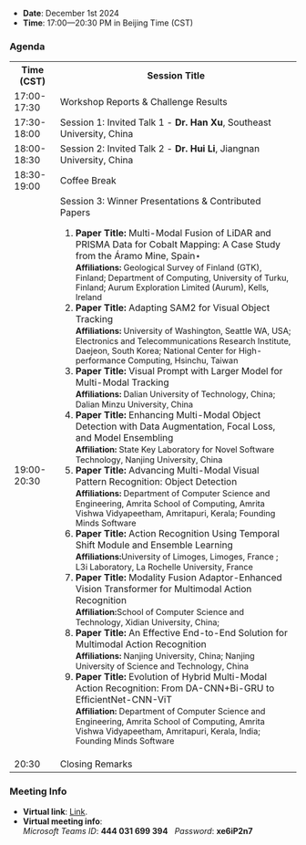 - **Date**: December 1st 2024
- **Time**: 17:00—20:30 PM in Beijing Time (CST)

### Agenda

<table>
  <tr>
    <th>Time (CST)</th>
    <th>Session Title</th>
  </tr>
  <tr>
    <td>17:00-17:30</td>
    <td>Workshop Reports & Challenge Results</td>
  </tr>
  <tr>
    <td>17:30-18:00</td>
    <td>Session 1: Invited Talk 1 - <strong>Dr. Han Xu</strong>, Southeast University, China</td>
  </tr>
  <tr>
    <td>18:00-18:30</td>
    <td>Session 2: Invited Talk 2 - <strong>Dr. Hui Li</strong>, Jiangnan University, China</td>
  </tr>
  <tr>
    <td>18:30-19:00</td>
    <td>Coffee Break</td>
  </tr>
  <tr>
    <td>19:00-20:30</td>
    <td>
      Session 3: Winner Presentations & Contributed Papers
      <ol>
        <li>
          <strong>Paper Title:</strong> Multi-Modal Fusion of LiDAR and PRISMA Data for Cobalt Mapping: A Case Study from the Áramo Mine, Spain⋆ <br>
          <span style="font-size: 0.9em;"><strong>Affiliations:</strong> Geological Survey of Finland (GTK), Finland; Department of Computing, University of Turku, Finland; Aurum Exploration Limited (Aurum), Kells, Ireland</span>
        </li>
        <li>
          <strong>Paper Title:</strong> Adapting SAM2 for Visual Object Tracking <br>
          <span style="font-size: 0.9em;"><strong>Affiliations:</strong> University of Washington, Seattle WA, USA; Electronics and Telecommunications Research Institute, Daejeon, South Korea; National Center for High-performance Computing, Hsinchu, Taiwan</span>
        </li>
        <li>
          <strong>Paper Title:</strong> Visual Prompt with Larger Model for Multi-Modal Tracking <br>
          <span style="font-size: 0.9em;"><strong>Affiliations:</strong> Dalian University of Technology, China; Dalian Minzu University, China</span>
        </li>
        <li>
          <strong>Paper Title:</strong> Enhancing Multi-Modal Object Detection with Data Augmentation, Focal Loss, and Model Ensembling <br>
          <span style="font-size: 0.9em;"><strong>Affiliation:</strong> State Key Laboratory for Novel Software Technology, Nanjing University, China</span>
        </li>
        <li>
          <strong>Paper Title:</strong> Advancing Multi-Modal Visual Pattern Recognition: Object Detection <br>
          <span style="font-size: 0.9em;"><strong>Affiliations:</strong> Department of Computer Science and Engineering, Amrita School of Computing, Amrita Vishwa Vidyapeetham, Amritapuri, Kerala; Founding Minds Software</span>
        </li>
        <li>
          <strong>Paper Title:</strong> Action Recognition Using Temporal Shift Module and Ensemble Learning <br>
          <span style="font-size: 0.9em;"><strong>Affiliations:</strong>University of Limoges, Limoges, France ; L3i Laboratory, La Rochelle University, France</span>
        </li>
        <li>
          <strong>Paper Title:</strong> Modality Fusion Adaptor-Enhanced Vision Transformer for Multimodal Action Recognition <br>
          <span style="font-size: 0.9em;"><strong>Affiliation:</strong>School of Computer Science and Technology, Xidian University, China;</span>
        </li>
        <li>
          <strong>Paper Title:</strong> An Effective End-to-End Solution for Multimodal Action Recognition <br>
          <span style="font-size: 0.9em;"><strong>Affiliations:</strong> Nanjing University, China; Nanjing University of Science and Technology, China</span>
        </li>
        <li>
          <strong>Paper Title:</strong> Evolution of Hybrid Multi-Modal Action Recognition: From DA-CNN+Bi-GRU to EfficientNet-CNN-ViT <br>
          <span style="font-size: 0.9em;"><strong>Affiliation:</strong> Department of Computer Science and Engineering, Amrita School of Computing, Amrita Vishwa Vidyapeetham, Amritapuri, Kerala, India;  Founding Minds Software</span>
        </li>
      </ol>
    </td>
  </tr>
  <tr>
    <td>20:30</td>
    <td>Closing Remarks</td>
  </tr>
</table>




### Meeting Info
- **Virtual link**: [Link](https://teams.microsoft.com/meet/444031699394?p=QDjHv36bIbpdvkfPeL).
- **Virtual meeting info**: <br>  _Microsoft Teams ID_: **444 031 699 394**   _Password_: **xe6iP2n7**
